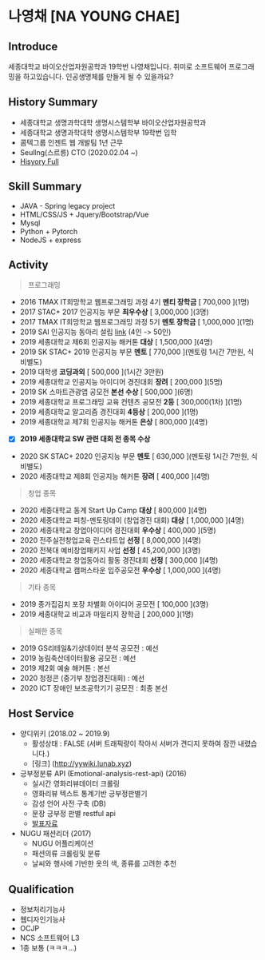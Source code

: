 # 나영채 [NA YOUNG CHAE]
## Introduce
세종대학교 바이오산업자원공학과 19학번 나영채입니다. 취미로 소프트웨어 프로그래밍을 하고있습니다. 인공생명체를 만들게 될 수 있을까요?  

## History Summary
- 세종대학교 생명과학대학 생명시스템학부 바이오산업자원공학과
- 세종대학교 생명과학대학 생명시스템학부 19학번 입학
- 콤텍그룹 인젠트 웹 개발팀 1년 근무
- Seullng(스르릉) CTO (2020.02.04 ~)
- [Hisyory Full](https://github.com/lunaB/resume/blob/master/history.md)

## Skill Summary
- JAVA - Spring legacy project
- HTML/CSS/JS + Jquery/Bootstrap/Vue
- Mysql
- Python + Pytorch
- NodeJS + express

## Activity
> 프로그래밍
- 2016 TMAX IT희망학교 웹프로그래밍 과정 4기 **멘티 장학금** \[ 700,000 \](1명)
- 2017 STAC+ 2017 인공지능 부문 **최우수상** \[ 3,000,000 \](3명)
- 2017 TMAX IT희망학교 웹프로그래밍 과정 5기 **멘토 장학금** \[ 1,000,000 \](1명)
- 2019 SAI 인공지능 동아리 설립 [link](https://github.com/sju-coml) (4인 -> 50인)
- 2019 세종대학교 제6회 인공지능 해커톤 **대상** \[ 1,500,000 \](4명)
- 2019 SK STAC+ 2019 인공지능 부문 **멘토** \[ 770,000 \](멘토링 1시간 7만원, 식비별도)
- 2019 대학생 **코딩과외** \[ 500,000 \](1시간 3만원)
- 2019 세종대학교 인공지능 아이디어 경진대회 **장려** \[ 200,000 \](5명)
- 2019 SK 스마트관광앱 공모전 **본선 수상** \[ 500,000 \](6명)
- 2019 세종대학교 프로그래밍 교육 컨텐츠 공모전 **2등** \[ 300,000(1차) \](1명)
- 2019 세종대학교 알고리즘 경진대회 **4등상** \[ 200,000 \](1명)
- 2019 세종대학교 제7회 인공지능 해커톤 **은상** \[ 800,000 \](4명)  
- [x] **2019 세종대학교 SW 관련 대회 전 종목 수상** 
- 2020 SK STAC+ 2020 인공지능 부문 **멘토** \[ 630,000 \](멘토링 1시간 7만원, 식비별도)
- 2020 세종대학교 제8회 인공지능 해커톤 **장려** \[ 400,000 \](4명)

> 창업 종목
- 2020 세종대학교 동계 Start Up Camp **대상** \[ 800,000 \](4명)
- 2020 세종대학교 피칭-멘토링데이 (창업경진 대회) **대상** \[ 1,000,000 \](4명)
- 2020 세종대학교 창업아이디어 경진대회 **우수상** \[ 400,000 \](5명)
- 2020 전주실전창업교육 린스타트업 **선정** \[ 8,000,000 \](4명)
- 2020 전북대 예비창업패키지 사업 **선정** \[ 45,200,000 \](3명)
- 2020 세종대학교 창업동아리 활동 경진대회 **선정** \[ 300,000 \](4명)
- 2020 세종대학교 캠퍼스타운 입주공모전 **우수상** \[ 1,000,000 \](4명)

> 기타 종목 
- 2019 종가집김치 포장 차별화 아이디어 공모전 \[ 100,000 \](3명)
- 2019 세종대학교 비교과 마일리지 장학금 \[ 200,000 \](1명)

> 실패한 종목
- 2019 GS리테일&기상데이터 분석 공모전 : 예선
- 2019 농림축산데이터활용 공모전 : 예선
- 2019 제2회 예술 해커톤 : 본선
- 2020 청정콘 (중기부 창업경진대회) : 예선
- 2020 ICT 장애인 보조공학기기 공모전 : 최종 본선 

## Host Service
- 양디위키 (2018.02 ~ 2019.9)
	- 활성상태 : FALSE (서버 트래픽량이 작아서 서버가 견디지 못하여 잠깐 내렸습니다.)
	- [링크] (http://yywiki.lunab.xyz)
- 긍부정분류 API (Emotional-analysis-rest-api) (2016)
	- 실시간 영화리뷰데이터 크롤링
	- 영화리뷰 텍스트 통계기반 긍부정판별기
	- 감성 언어 사전 구축 (DB)
	- 문장 긍부정 판별 restful api
	- [발표자료](https://github.com/lunaB/Text-Emotional-Analysis-Rest-API/blob/master/Text-Emotional-Analysis-Rest-API.pptx)
- NUGU 패션리더 (2017)
	- NUGU 어플리케이션
	- 패션의류 크롤링및 분류
	- 날씨와 행사에 기반한 옷의 색, 종류를 고려한 추천

## Qualification
- 정보처리기능사
- 웹디자인기능사
- OCJP
- NCS 소프트웨어 L3
- 1종 보통 (ㅋㅋㅋ...)
